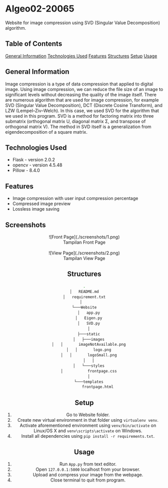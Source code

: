 # Algeo02-20065
Website for image compression using SVD (Singular Value Decomposition) algorithm.

## Table of Contents
[General Information](#general-information)
[Technologies Used](#technologies-used)
[Features](#features)
[Structures](#structures)
[Setup](#setup)
[Usage](#usage)

## General Information
Image compression is a type of data compression that applied to digital image. Using image compression, we can reduce the file size of an image to significant levels without decreasing the quality of the image itself. There are numerous algorithm that are used for image compression, for example SVD (Singular Value Decomposition), DCT (Discrete Cosine Transform), and LZW (Lempel–Ziv–Welch). In this case, we used SVD for the algorithm that we used in this program.
SVD is a method for factoring matrix into three submatrix (orthogonal matrix U, diagonal matrix Σ, and transpose of orthogonal matrix V). The method in SVD itself is a generalization from eigendecomposition of a square matrix.

## Technologies Used
* Flask - version 2.0.2
* opencv - version 4.5.48
* Pillow - 8.4.0

## Features
* Image compression with user input compression percentage
* Compressed image preview
* Lossless image saving

## Screenshots
<center>![Front Page](./screenshots/1.png)</center>
<center>Tampilan Front Page</center>
<br/>
<center>![View Page](./screenshots/2.png)</center>
<center>Tampilan View Page

## Structures
```bash
.
│   README.md
│   requirement.txt
│   
└───Website
    │   app.py
    │   Eigen.py
    │   SVD.py
    │
    ├───static
    │   ├───images
    │   │       imageNotAvailable.png
    │   │       logo.png
    │   │       logoSmall.png
    │   │
    │   └───styles
    │           frontpage.css
    │
    └───templates
            frontpage.html
```

## Setup
1. Go to Website folder.
2. Create new virtual environment in that folder using `virtualenv venv`.
3. Activate aforementioned environment using `venv/bin/activate` on Linux/OS X and `venv\scripts\activate` on Windows.
4. Install all dependencies using `pip install -r requirements.txt`.

## Usage
1. Run `App.py` from text editor.
2. Open `127.0.0.1:5000` localhost from your browser.
3. Upload and compress your image from the webpage.
4. Close terminal to quit from program.